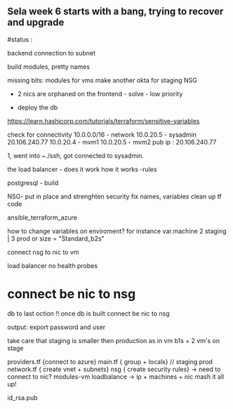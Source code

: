 ## Sela week 6 starts with a bang, trying to recover and upgrade

#status :

backend connection to subnet


build modules, pretty names

missing bits: modules for vms
make another okta for staging
NSG


- 2 nics are orphaned on the frontend - solve - low priority
<!-- - connect to machines using ansible, provide a ping and a play. -->


- deploy the db
<!-- connect profit -->

https://learn.hashicorp.com/tutorials/terraform/sensitive-variables

check for connectivity
10.0.0.0/16 - network
10.0.20.5 - sysadmin 20.106.240.77
10.0.20.4 - mvm1
10.0.20.5 - mvm2
pub ip : 20.106.240.77

1, went into ~./ssh, got connected to sysadmin.

the load balancer - does it work
how it works -rules

postgresql - build

NSG- put in place and strenghten security
fix names, variables clean up tf code

ansible_terraform_azure

how to change variables on enviroment?
for instance var.machine 2 staging | 3 prod
or size = "Standard_b2s"

connect nsg to nic to vm

load balancer no health probes

# connect be nic to nsg

<!-- need to build a deploy-

production | staging -->

db to last oction
!! once db is built
connect be nic to nsg

output:
export password and user

take care that staging is smaller then production as in vm b1s + 2 vm's on stage

providers.tf {connect to azure}
main.tf { group + locals} // staging prod
network.tf { create vnet + subnets}
nsg { create security rules} -> need to connect to nic?
modules-vm
loadbalance -> ip + machines + nic mash it all up!



id_rsa.pub

